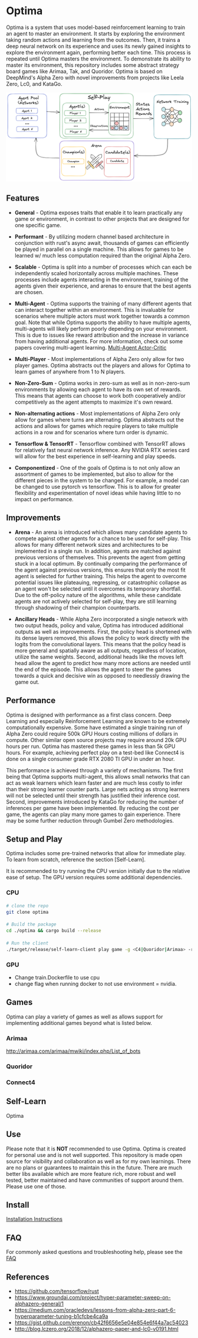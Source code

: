# Optima

Optima is a system that uses model-based reinforcement learning to train an agent to master an environment. It starts by exploring the environment taking random actions and learning from the outcomes. Then, it trains a deep neural network on its experience and uses its newly gained insights to explore the environment again, performing better each time. This process is repeated until Optima masters the environment. To demonstrate its ability to master its environment, this repository includes some abstract strategy board games like Arimaa, Tak, and Quoridor. Optima is based on DeepMind's Alpha Zero with novel improvements from projects like Leela Zero, Lc0, and KataGo.

![Reinforcement Loop](./assets/reinforcement-loop.png)

## Features

* **General** - Optima exposes traits that enable it to learn practically any game or environment, in contrast to other projects that are designed for one specific game.

* **Performant** - By utilizing modern channel based architecture in conjunction with rust's async await, thousands of games can efficiently be played in parallel on a single machine. This allows for games to be learned w/ much less computation required than the original Alpha Zero.

* **Scalable** - Optima is split into a number of processes which can each be independently scaled horizontally across multiple machines. These processes include agents interacting in the environment, training of the agents given their experience, and arenas to ensure that the best agents are chosen.

* **Multi-Agent** - Optima supports the training of many different agents that can interact together within an environment. This is invaluable for scenarios where multiple actors must work together towards a common goal. Note that while Optima supports the ability to have multiple agents, multi-agents will likely perform poorly depending on your environment. This is due to issues like reward attribution and the increase in variance from having additional agents. For more information, check out some papers covering multi-agent learning. [Multi-Agent Actor-Critic](https://arxiv.org/pdf/1706.02275.pdf)

* **Multi-Player** - Most implementations of Alpha Zero only allow for two player games. Optima abstracts out the players and allows for Optima to learn games of anywhere from 1 to N players.

* **Non-Zero-Sum** - Optima works in zero-sum as well as in non-zero-sum environments by allowing each agent to have its own set of rewards. This means that agents can choose to work both cooperatively and/or competitively as the agent attempts to maximize it's own reward.
* **Non-alternating actions** - Most implementations of Alpha Zero only allow for games where turns are alternating. Optima abstracts out the actions and allows for games which require players to take multiple actions in a row and for scenarios where turn order is dynamic.

* **Tensorflow & TensorRT** - Tensorflow combined with TensorRT allows for relatively fast neural network inference. Any NVIDIA RTX series card will allow for the best experience in self-learning and play speeds.

* **Componentized** - One of the goals of Optima is to not only allow an assortment of games to be implemented, but also to allow for the different pieces in the system to be changed. For example, a model can be changed to use pytorch vs tensorflow. This is to allow for greater flexibility and experimentation of novel ideas while having little to no impact on performance.

## Improvements

* **Arena** - An arena is introduced which allows many candidate agents to compete against other agents for a chance to be used for self-play. This allows for many different network sizes and architectures to be implemented in a single run. In addition, agents are matched against previous versions of themselves. This prevents the agent from getting stuck in a local optimum. By continually comparing the performance of the agent against previous versions, this ensures that only the most fit agent is selected for further training. This helps the agent to overcome potential issues like plateauing, regressing, or catastrophic collapse as an agent won't be selected until it overcomes its temporary shortfall. Due to the off-policy nature of the algorithms, while these candidate agents are not actively selected for self-play, they are still learning through shadowing of their champion counterparts.

* **Ancillary Heads** - While Alpha Zero incorporated a single network with two output heads, policy and value, Optima has introduced additional outputs as well as improvements. First, the policy head is shortened with its dense layers removed, this allows the policy to work directly with the logits from the convolutional layers. This means that the policy head is more general and spatially aware as all outputs, regardless of location, utilize the same weights. Second, additional heads like the moves left head allow the agent to predict how many more actions are needed until the end of the episode. This allows the agent to steer the games towards a quick and decisive win as opposed to needlessly drawing the game out.

## Performance

Optima is designed with performance as a first class concern. Deep Learning and especially Reinforcement Learning are known to be extremely computationally expensive. Some have estimated a single training run of Alpha Zero could require 500k GPU Hours costing millions of dollars in compute. Other similar open source projects may require around 20k GPU hours per run. Optima has mastered these games in less than 5k GPU hours. For example, achieving perfect play on a test-bed like Connect4 is done on a single consumer grade RTX 2080 TI GPU in under an hour.

This performance is achieved through a variety of mechanisms. The first being that Optima supports multi-agent, this allows small networks that can act as weak learners which learn faster and are much less costly to infer than their strong learner counter parts. Large nets acting as strong learners will not be selected until their strength has justified their inference cost. Second, improvements introduced by KataGo for reducing the number of inferences per game have been implemented. By reducing the cost per game, the agents can play many more games to gain experience. There may be some further reduction through Gumbel Zero methodologies.

## Setup and Play

Optima includes some pre-trained networks that allow for immediate play. To learn from scratch, reference the section [Self-Learn].

It is recommended to try running the CPU version initially due to the relative ease of setup. The GPU version requires some additional dependencies.

### CPU

```bash
# clone the repo
git clone optima

# Build the package
cd ./optima && cargo build --release

# Run the client
./target/release/self-learn-client play game -g <C4|Quoridor|Arimaa> -r run-1
```

### GPU

* Change train.Dockerfile to use cpu
* change flag when running docker to not use environment = nvidia.

## Games

Optima can play a variety of games as well as allows support for implementing additional games beyond what is listed below.

### Arimaa

http://arimaa.com/arimaa/mwiki/index.php/List_of_bots

### Quoridor

### Connect4

## Self-Learn

Optima

## Use

Please note that it is **NOT** recommended to use Optima. Optima is created for personal use and is not well supported. This repository is made open source for visibility and collaboration as well as for my own learnings. There are no plans or guarantees to maintain this in the future. There are much better libs available which are more feature rich, more robust and well tested, better maintained and have communities of support around them. Please use one of those.

## Install

[Installation Instructions](./INSTALL.md)

## FAQ

For commonly asked questions and troubleshooting help, please see the [FAQ](./FAQ.md)

## References

* https://github.com/tensorflow/rust
* https://www.groundai.com/project/hyper-parameter-sweep-on-alphazero-general/1
* https://medium.com/oracledevs/lessons-from-alpha-zero-part-6-hyperparameter-tuning-b1cfcbe4ca9a
* https://gist.github.com/erenon/cb42f6656e5e04e854e6f44a7ac54023
* http://blog.lczero.org/2018/12/alphazero-paper-and-lc0-v0191.html

